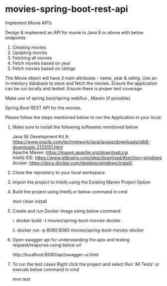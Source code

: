# movies-spring-boot-rest-api


Implement Movie API’s

Design & implement an API for movie in Java 9 or above with below endpoints
1. Creating movies
2. Updating movies
3. Fetching all movies
4. Fetch movies based on year
5. Fetch movies based on ratings

The Movie object will have 3 main attributes - name, year & rating.
Use an in-memory database to store and fetch the movies.
Ensure the application can be run locally and tested.
Ensure there is proper test coverage.

Make use of spring boot/spring webflux , Maven (if possible).

Spring Boot REST API for the movies.

Please follow the steps mentioned below to run the Application in your local:

1. Make sure to install the following softwares mentioned below 

    Java SE Development Kit 8: https://www.oracle.com/technetwork/java/javase/downloads/jdk8-downloads-2133151.html <br/>
    Apache Maven: https://maven.apache.org/download.cgi <br/>
    Intellij IDE: https://www.jetbrains.com/idea/download/#section=windows
    docker: https://docs.docker.com/desktop/windows/install/

2. Clone the repository to your local workspace

3. Import the project to Intellij using the Existing Maven Project Option

4. Build the project using Intellij or below command in cmd

      mvn clean install

5. Create and run Docker image using below command

    i. docker build -t movies/spring-boot-movies-docker .

    ii. docker run -p 8080:8080 movies/spring-boot-movies-docker
      
6. Open swagger api for understanding the apis and testing request/response using below url

    http://localhost:8080/api/swagger-ui.html

7. To run the test cases Right click the project and select Run 'All Tests' or execute below command in cmd

    mvn test

